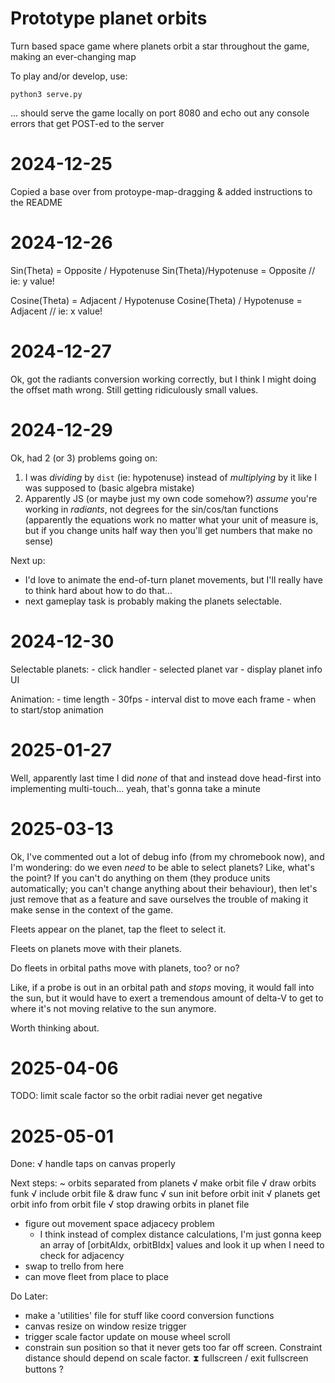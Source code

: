 # Prototype planet orbits

Turn based space game where planets orbit a star throughout the game, making an ever-changing map

To play and/or develop, use:
```
python3 serve.py
```
... should serve the game locally on port 8080 and echo out any console errors that get POST-ed to the server

# 2024-12-25

Copied a base over from protoype-map-dragging & added instructions to the README

# 2024-12-26

Sin(Theta) = Opposite / Hypotenuse
Sin(Theta)/Hypotenuse = Opposite // ie: y value!

Cosine(Theta) = Adjacent / Hypotenuse
Cosine(Theta) / Hypotenuse = Adjacent // ie: x value!

# 2024-12-27

Ok, got the radiants conversion working correctly, but I think I might doing the offset math wrong. Still getting ridiculously small values.

# 2024-12-29

Ok, had 2 (or 3) problems going on:
1. I was _dividing_ by `dist` (ie: hypotenuse) instead of _multiplying_ by it like I was supposed to (basic algebra mistake)
2. Apparently JS (or maybe just my own code somehow?) _assume_ you're working in _radiants_, not degrees for the sin/cos/tan functions (apparently the equations work no matter what your unit of measure is, but if you change units half way then you'll get numbers that make no sense)

Next up:
- I'd love to animate the end-of-turn planet movements, but I'll really have to think hard about how to do that...
- next gameplay task is probably making the planets selectable.

# 2024-12-30

Selectable planets:
    - click handler
    - selected planet var
    - display planet info UI

Animation:
    - time length
    - 30fps
    - interval dist to move each frame
    - when to start/stop animation


# 2025-01-27

Well, apparently last time I did _none_ of that and instead dove head-first into implementing multi-touch... yeah, that's gonna take a minute

# 2025-03-13

Ok, I've commented out a lot of debug info (from my chromebook now), and I'm wondering: do we even _need_ to be able to select planets? Like, what's the point? If you can't do anything on them (they produce units automatically; you can't change anything about their behaviour), then let's just remove that as a feature and save ourselves the trouble of making it make sense in the context of the game. 

Fleets appear on the planet, tap the fleet to select it.

Fleets on planets move with their planets.

Do fleets in orbital paths move with planets, too? or no?

Like, if a probe is out in an orbital path and _stops_ moving, it would fall into the sun, but it would have to exert a tremendous amount of delta-V to get to where it's not moving relative to the sun anymore.

Worth thinking about.

# 2025-04-06

TODO: limit scale factor so the orbit radiai never get negative

# 2025-05-01
Done:
√ handle taps on canvas properly

Next steps:
~ orbits separated from planets
    √ make orbit file
    √ draw orbits funk
    √ include orbit file & draw func
    √ sun init before orbit init
    √ planets get orbit info from orbit file
    √ stop drawing orbits in planet file
- figure out movement space adjacecy problem
    - I think instead of complex distance calculations,
    I'm just gonna keep an array of [orbitAIdx, orbitBIdx]
    values and look it up when I need to check for adjacency
- swap to trello from here
- can move fleet from place to place

Do Later:
- make a 'utilities' file for stuff like coord conversion functions
- canvas resize on window resize trigger
- trigger scale factor update on mouse wheel scroll
- constrain sun position so that it never gets too far off screen. Constraint distance should depend on scale factor.
⧗ fullscreen / exit fullscreen buttons ?
